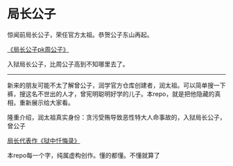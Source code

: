 # 局长公子

惊闻前局长公子，荣任官方太祖。恭贺公子东山再起。

[《局长公子pk周公子》](/%E5%B1%80%E9%95%BF%E5%85%AC%E5%AD%90pk%E5%91%A8%E5%85%AC%E5%AD%90.md)

入狱局长公子，比周公子高到不知哪里去了。

--------------

新来的朋友可能不太了解曾公子，润学官方仓库创建者，润太祖。可以简单搜一下裤，搜这名不世出的人才，曾宪明聪明好学的儿子。本repo，就是把他隐藏的真相，重新展示给大家看。

隆重介绍，润太祖真实身份：贪污受贿导致恶性特大人命事故的，入狱局长公子，曾公子 

[局长代表作《狱中忏悔录》](/曾宪明局长代表作《狱中忏悔录》.md)

本repo每一个字，纯属虚构创作。懂的都懂。不懂就算了
